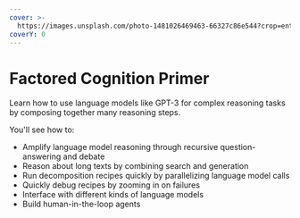 ```yaml
---
cover: >-
  https://images.unsplash.com/photo-1481026469463-66327c86e544?crop=entropy&cs=tinysrgb&fm=jpg&ixid=MnwxOTcwMjR8MHwxfHNlYXJjaHw2fHxibHVlJTIwd2hpdGV8ZW58MHx8fHwxNjYyODM4MTE4&ixlib=rb-1.2.1&q=80
coverY: 0
---
```


# Factored Cognition Primer

Learn how to use language models like GPT-3 for complex reasoning tasks by composing together many reasoning steps.

You'll see how to:

* Amplify language model reasoning through recursive question-answering and debate
* Reason about long texts by combining search and generation
* Run decomposition recipes quickly by parallelizing language model calls
* Quickly debug recipes by zooming in on failures
* Interface with different kinds of language models
* Build human-in-the-loop agents

